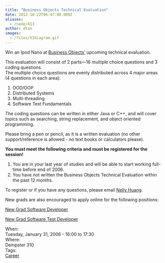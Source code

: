 ```yaml
---
title: "Business Objects Technical Evaluation"
date: 2012-10-22T06:47:00.000Z
aliases:
  - /node/413
author: dtan
images:
  - /files/XIdiagram.gif
---
```


<div class="field field-name-body field-type-text-with-summary field-label-hidden"><div class="field-items"><div class="field-item even"><p><img src="/files/XIdiagram.gif" align="left" alt="">Win an Ipod Nano at <a href="http://www.businessobjects.com">Business Objects&apos;</a> upcoming technical evaluation.  </p>
<p>This evaluation will consist of 2 parts&#x2014;16 multiple choice questions and 3 coding questions.<br>
The multiple choice questions are evenly distributed across 4 major areas (4 questions in each area):</p>
<ol>
<li>OOD/OOP</li>
<li>Distributed Systems</li>
<li>Multi-threading</li>
<li>Software Test Fundamentals</li>
</ol>
<p>The coding questions can be written in either Java or C++, and will cover topics such as searching, string replacement, and object oriented programming.</p>
<p>Please bring a pen or pencil, as it is a written evaluation (no other support/reference is allowed - no text books or calculators please).</p>
<p><strong>You must meet the following criteria and must be registered for the session!</strong></p>
<ol>
<li>You are in your last year of studies and will be able to start working full-time before end of 2006.</li>
<li>You have not written the Business Objects Technical Evaluation within the past 12 months.</li>
</ol>
<p>To register or if you have any questions, please email <a href="/cdn-cgi/l/email-protection#ce80aba2a2b7e086bbafa0a98eacbbbda7a0abbdbda1aca4abadbabde0ada1a3">Nelly Huang</a>.</p>
<p>New grads are also encouraged to apply online for the following positions:</p>
<p><a href="http://www.recruitingcenter.net/clients/businessobjects/publicjobs/canada/controller.cfm?jbaction=JobProfile&amp;Job_Id=13454&amp;esid=az">New Grad Software Developer</a></p>
<p><a href="http://www.recruitingcenter.net/clients/businessobjects/publicjobs/canada/controller.cfm?jbaction=JobProfile&amp;Job_Id=13455&amp;esid=az">New Grad Software Test Developer</a></p>
</div></div></div><div class="field field-name-field-dates field-type-datetime field-label-above"><div class="field-label">When:&#xA0;</div><div class="field-items"><div class="field-item even"><span class="date-display-single">Tuesday, January 31, 2006 - <span class="date-display-range"><span class="date-display-start">16:00</span> to <span class="date-display-end">17:30</span></span></span></div></div></div><div class="field field-name-field-location field-type-text field-label-above"><div class="field-label">Where:&#xA0;</div><div class="field-items"><div class="field-item even">Dempster 310</div></div></div>    <footer>
    <div class="field field-name-field-tags field-type-taxonomy-term-reference field-label-above"><div class="field-label">Tags:&#xA0;</div><div class="field-items"><div class="field-item even"><a href="/career">Career</a></div></div></div>      </footer>
